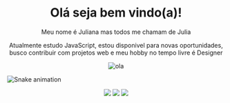 <h1 align="center">Olá seja bem vindo(a)!</h1> 

<div align="center">
 <p> Meu nome é Juliana mas todos me chamam de Julia </p>
 <p>Atualmente estudo JavaScript, estou disponivel para novas oportunidades, busco contribuir com projetos web e meu hobby no tempo livre é Designer</p>
</div>

<div align="center">
 <img alt="ola" src="https://data.whicdn.com/images/65347585/original.gif">
</div>

 ![Snake animation](https://github.com/juliatangerino/juliatangerino/blob/output/github-contribution-grid-snake.svg)

<div align="center">
 <a href ="mailto:julianatangerino2017@gmail.com"><img src="https://img.shields.io/badge/-Juliana%20Tangerino-ff69b4?style=flat-square&logo=Gmail&logoColor=white&link=mailto:julianatangerino2017@gmail.com" target="_blank"></a>
 <a href="https://www.linkedin.com/in/juliana-tangerino-b52493200/"><img src="https://img.shields.io/badge/-Juliana%20Tangerino-ff69b4?style=flat-square&logo=Linkedin&logoColor=white&link=https://www.linkedin.com/in/juliana-tangerino-b52493200/" target="_blank"></a> 
 <a href="https://twitter.com/JulianaTangeri1"><img src="https://img.shields.io/badge/-Juliana%20Tangerino-ff69b4?style=flat-square&logo=Twitter&logoColor=white&link=https://twitter.com/JulianaTangeri1" target="_blank"></a> 
</div>

 
